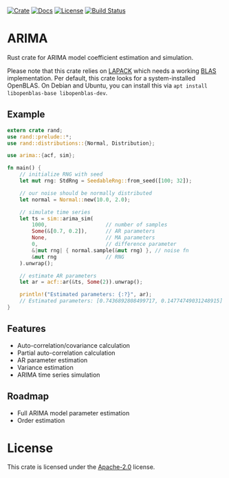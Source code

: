 [![Crate](https://crates.io/crates/arima)](https://img.shields.io/crates/v/arima.svg)
[![Docs](https://docs.rs/arima)](https://docs.rs/arima/badge.svg)
[![License](https://img.shields.io/badge/License-Apache%202.0-blue.svg)](https://github.com/krfricke/arima/blob/master/LICENSE)
[![Build Status](https://travis-ci.org/krfricke/arima.svg?branch=master)](https://travis-ci.org/krfricke/arima)
# ARIMA

Rust crate for ARIMA model coefficient estimation and simulation.

Please note that this crate relies on [LAPACK](https://crates.io/crates/lapack) which needs a working
[BLAS](https://en.wikipedia.org/wiki/Basic_Linear_Algebra_Subprograms) implementation. Per default, this
crate looks for a system-installed OpenBLAS. On Debian and Ubuntu, you can install this via
`apt install libopenblas-base libopenblas-dev`.

## Example

```rust
extern crate rand;
use rand::prelude::*;
use rand::distributions::{Normal, Distribution};

use arima::{acf, sim};

fn main() {
    // initialize RNG with seed
    let mut rng: StdRng = SeedableRng::from_seed([100; 32]);

    // our noise should be normally distributed
    let normal = Normal::new(10.0, 2.0);

    // simulate time series
    let ts = sim::arima_sim(
        1000,                   // number of samples
        Some(&[0.7, 0.2]),      // AR parameters
        None,                   // MA parameters
        0,                      // difference parameter
        &|mut rng| { normal.sample(&mut rng) }, // noise fn
        &mut rng                // RNG
    ).unwrap();

    // estimate AR parameters
    let ar = acf::ar(&ts, Some(2)).unwrap();

    println!("Estimated parameters: {:?}", ar);
    // Estimated parameters: [0.7436892808499717, 0.14774749031248915]
}
```

## Features

- Auto-correlation/covariance calculation
- Partial auto-correlation calculation
- AR parameter estimation
- Variance estimation
- ARIMA time series simulation

## Roadmap

- Full ARIMA model parameter estimation
- Order estimation

# License

This crate is licensed under the [Apache-2.0](LICENSE) license.